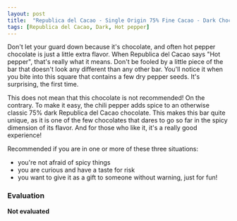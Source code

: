```yaml
---
layout: post
title:  "Republica del Cacao - Single Origin 75% Fine Cacao - Dark Chocolate with Hot Peppers"
tags: [Republica del Cacao, Dark, Hot pepper] 
---
```


Don't let your guard down because it's chocolate, and often hot pepper chocolate is just a little extra flavor. When Republica del Cacao says "Hot pepper", that's really what it means.
Don't be fooled by a little piece of the bar that doesn't look any different than any other bar. You'll notice it when you bite into this square that contains a few dry pepper seeds. It's surprising, the first time.

This does not mean that this chocolate is not recommended! On the contrary. To make it easy, the chili pepper adds spice to an otherwise classic 75% dark Republica del Cacao chocolate. This makes this bar quite unique, as it is one of the few chocolates that dares to go so far in the spicy dimension of its flavor. And for those who like it, it's a really good experience!

Recommended if you are in one or more of these three situations:
- you're not afraid of spicy things
- you are curious and have a taste for risk
- you want to give it as a gift to someone without warning, just for fun!

### Evaluation

**Not evaluated**
